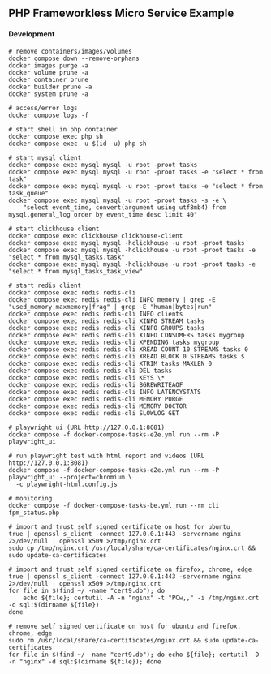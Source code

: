 PHP Frameworkless Micro Service Example
----------------------------------------

#### Development

    # remove containers/images/volumes
    docker compose down --remove-orphans
    docker images purge -a
    docker volume prune -a
    docker container prune
    docker builder prune -a
    docker system prune -a

    # access/error logs
    docker compose logs -f

    # start shell in php container
    docker compose exec php sh
    docker compose exec -u $(id -u) php sh

    # start mysql client
    docker compose exec mysql mysql -u root -proot tasks
    docker compose exec mysql mysql -u root -proot tasks -e "select * from task"
    docker compose exec mysql mysql -u root -proot tasks -e "select * from task_queue"
    docker compose exec mysql mysql -u root -proot tasks -s -e \
        "select event_time, convert(argument using utf8mb4) from mysql.general_log order by event_time desc limit 40"

    # start clickhouse client
    docker compose exec clickhouse clickhouse-client
    docker compose exec mysql mysql -hclickhouse -u root -proot tasks
    docker compose exec mysql mysql -hclickhouse -u root -proot tasks -e "select * from mysql_tasks.task"
    docker compose exec mysql mysql -hclickhouse -u root -proot tasks -e "select * from mysql_tasks_task_view"

    # start redis client
    docker compose exec redis redis-cli
    docker compose exec redis redis-cli INFO memory | grep -E "used_memory|maxmemory|frag" | grep -E "human|bytes|run"
    docker compose exec redis redis-cli INFO clients
    docker compose exec redis redis-cli XINFO STREAM tasks
    docker compose exec redis redis-cli XINFO GROUPS tasks
    docker compose exec redis redis-cli XINFO CONSUMERS tasks mygroup
    docker compose exec redis redis-cli XPENDING tasks mygroup
    docker compose exec redis redis-cli XREAD COUNT 10 STREAMS tasks 0
    docker compose exec redis redis-cli XREAD BLOCK 0 STREAMS tasks $
    docker compose exec redis redis-cli XTRIM tasks MAXLEN 0
    docker compose exec redis redis-cli DEL tasks
    docker compose exec redis redis-cli KEYS \*
    docker compose exec redis redis-cli BGREWRITEAOF
    docker compose exec redis redis-cli INFO LATENCYSTATS
    docker compose exec redis redis-cli MEMORY PURGE
    docker compose exec redis redis-cli MEMORY DOCTOR
    docker compose exec redis redis-cli SLOWLOG GET

    # playwright ui (URL http://127.0.0.1:8081)
    docker compose -f docker-compose-tasks-e2e.yml run --rm -P playwright_ui

    # run playwright test with html report and videos (URL http://127.0.0.1:8081)
    docker compose -f docker-compose-tasks-e2e.yml run --rm -P playwright_ui --project=chromium \
      -c playwright-html.config.js

    # monitoring
    docker compose -f docker-compose-tasks-be.yml run --rm cli fpm_status.php

    # import and trust self signed certificate on host for ubuntu
    true | openssl s_client -connect 127.0.0.1:443 -servername nginx 2>/dev/null | openssl x509 >/tmp/nginx.crt
    sudo cp /tmp/nginx.crt /usr/local/share/ca-certificates/nginx.crt && sudo update-ca-certificates

    # import and trust self signed certificate on firefox, chrome, edge
    true | openssl s_client -connect 127.0.0.1:443 -servername nginx 2>/dev/null | openssl x509 >/tmp/nginx.crt
    for file in $(find ~/ -name "cert9.db"); do
        echo ${file}; certutil -A -n "nginx" -t "PCw,," -i /tmp/nginx.crt -d sql:$(dirname ${file})
    done

    # remove self signed certificate on host for ubuntu and firefox, chrome, edge
    sudo rm /usr/local/share/ca-certificates/nginx.crt && sudo update-ca-certificates
    for file in $(find ~/ -name "cert9.db"); do echo ${file}; certutil -D -n "nginx" -d sql:$(dirname ${file}); done
